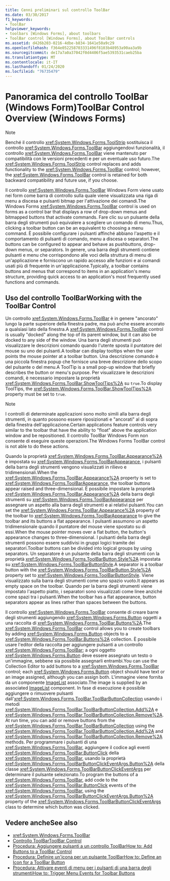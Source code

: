 ```yaml
---
title: Cenni preliminari sul controllo ToolBar
ms.date: 03/30/2017
f1_keywords:
- ToolBar
helpviewer_keywords:
- toolbars [Windows Forms], about toolbars
- ToolBar control [Windows Forms], about ToolBar controls
ms.assetid: d426b203-0216-4dbe-b834-1641e50a9c29
ms.openlocfilehash: f364e052258703331496f8103b48953a90aa3a9b
ms.sourcegitcommit: de17a7a0a37042f0d4406f5ae5393531caeb25ba
ms.translationtype: MT
ms.contentlocale: it-IT
ms.lasthandoff: 01/24/2020
ms.locfileid: "76735479"
---
```

# <a name="toolbar-control-overview-windows-forms"></a><span data-ttu-id="39588-102">Panoramica del controllo ToolBar (Windows Form)</span><span class="sxs-lookup"><span data-stu-id="39588-102">ToolBar Control Overview (Windows Forms)</span></span>
> [!NOTE]
> <span data-ttu-id="39588-103">Benché il controllo <xref:System.Windows.Forms.ToolStrip> sostituisca il controllo <xref:System.Windows.Forms.ToolBar> aggiungendovi funzionalità, il controllo <xref:System.Windows.Forms.ToolBar> viene mantenuto per compatibilità con le versioni precedenti e per un eventuale uso futuro.</span><span class="sxs-lookup"><span data-stu-id="39588-103">The <xref:System.Windows.Forms.ToolStrip> control replaces and adds functionality to the <xref:System.Windows.Forms.ToolBar> control; however, the <xref:System.Windows.Forms.ToolBar> control is retained for both backward compatibility and future use, if you choose.</span></span>  
  
 <span data-ttu-id="39588-104">Il controllo <xref:System.Windows.Forms.ToolBar> Windows Form viene usato nei form come barra di controllo sulla quale viene visualizzata una riga di menu a discesa e pulsanti bitmap per l'attivazione dei comandi.</span><span class="sxs-lookup"><span data-stu-id="39588-104">The Windows Forms <xref:System.Windows.Forms.ToolBar> control is used on forms as a control bar that displays a row of drop-down menus and bitmapped buttons that activate commands.</span></span> <span data-ttu-id="39588-105">Fare clic su un pulsante della barra degli strumenti può equivalere a scegliere un comando di menu.</span><span class="sxs-lookup"><span data-stu-id="39588-105">Thus, clicking a toolbar button can be an equivalent to choosing a menu command.</span></span> <span data-ttu-id="39588-106">È possibile configurare i pulsanti affinché abbiano l'aspetto e il comportamento di pulsanti di comando, menu a discesa o separatori.</span><span class="sxs-lookup"><span data-stu-id="39588-106">The buttons can be configured to appear and behave as pushbuttons, drop-down menus, or separators.</span></span> <span data-ttu-id="39588-107">In genere, una barra degli strumenti contiene pulsanti e menu che corrispondono alle voci della struttura di menu di un'applicazione e forniscono un rapido accesso alle funzioni e ai comandi usati più di frequente in un'applicazione.</span><span class="sxs-lookup"><span data-stu-id="39588-107">Typically, a toolbar contains buttons and menus that correspond to items in an application's menu structure, providing quick access to an application's most frequently used functions and commands.</span></span>  
  
## <a name="working-with-the-toolbar-control"></a><span data-ttu-id="39588-108">Uso del controllo ToolBar</span><span class="sxs-lookup"><span data-stu-id="39588-108">Working with the ToolBar Control</span></span>  
 <span data-ttu-id="39588-109">Un controllo <xref:System.Windows.Forms.ToolBar> è in genere "ancorato" lungo la parte superiore della finestra padre, ma può anche essere ancorato a qualsiasi lato della finestra.</span><span class="sxs-lookup"><span data-stu-id="39588-109">A <xref:System.Windows.Forms.ToolBar> control is usually "docked" along the top of its parent window, but it can also be docked to any side of the window.</span></span> <span data-ttu-id="39588-110">Una barra degli strumenti può visualizzare le descrizioni comando quando l'utente sposta il puntatore del mouse su uno dei pulsanti.</span><span class="sxs-lookup"><span data-stu-id="39588-110">A toolbar can display tooltips when the user points the mouse pointer at a toolbar button.</span></span> <span data-ttu-id="39588-111">Una descrizione comando è una piccola finestra popup che fornisce una breve descrizione dello scopo del pulsante o del menu.</span><span class="sxs-lookup"><span data-stu-id="39588-111">A ToolTip is a small pop-up window that briefly describes the button or menu's purpose.</span></span> <span data-ttu-id="39588-112">Per visualizzare le descrizioni comandi, è necessario impostare la proprietà <xref:System.Windows.Forms.ToolBar.ShowToolTips%2A> su `true`.</span><span class="sxs-lookup"><span data-stu-id="39588-112">To display ToolTips, the <xref:System.Windows.Forms.ToolBar.ShowToolTips%2A> property must be set to `true`.</span></span>  
  
> [!NOTE]
> <span data-ttu-id="39588-113">I controlli di determinate applicazioni sono molto simili alla barra degli strumenti, in quanto possono essere riposizionati e "ancorati" al di sopra della finestra dell'applicazione.</span><span class="sxs-lookup"><span data-stu-id="39588-113">Certain applications feature controls very similar to the toolbar that have the ability to "float" above the application window and be repositioned.</span></span> <span data-ttu-id="39588-114">Il controllo ToolBar Windows Form non consente di eseguire queste operazioni.</span><span class="sxs-lookup"><span data-stu-id="39588-114">The Windows Forms ToolBar control is not able to do these actions.</span></span>  
  
 <span data-ttu-id="39588-115">Quando la proprietà <xref:System.Windows.Forms.ToolBar.Appearance%2A> è impostata su <xref:System.Windows.Forms.ToolBarAppearance>, i pulsanti della barra degli strumenti vengono visualizzati in rilievo e tridimensionali.</span><span class="sxs-lookup"><span data-stu-id="39588-115">When the <xref:System.Windows.Forms.ToolBar.Appearance%2A> property is set to <xref:System.Windows.Forms.ToolBarAppearance>, the toolbar buttons appear raised and three-dimensional.</span></span> <span data-ttu-id="39588-116">È possibile impostare la proprietà <xref:System.Windows.Forms.ToolBar.Appearance%2A> della barra degli strumenti su <xref:System.Windows.Forms.ToolBarAppearance> per assegnare un aspetto alla barra degli strumenti e ai relativi pulsanti.</span><span class="sxs-lookup"><span data-stu-id="39588-116">You can set the <xref:System.Windows.Forms.ToolBar.Appearance%2A> property of the toolbar to <xref:System.Windows.Forms.ToolBarAppearance> to give the toolbar and its buttons a flat appearance.</span></span> <span data-ttu-id="39588-117">I pulsanti assumono un aspetto tridimensionale quando il puntatore del mouse viene spostato su di essi.</span><span class="sxs-lookup"><span data-stu-id="39588-117">When the mouse pointer moves over a flat button, the button's appearance changes to three-dimensional.</span></span> <span data-ttu-id="39588-118">I pulsanti della barra degli strumenti possono essere suddivisi in gruppi logici tramite dei separatori.</span><span class="sxs-lookup"><span data-stu-id="39588-118">Toolbar buttons can be divided into logical groups by using separators.</span></span> <span data-ttu-id="39588-119">Un separatore è un pulsante della barra degli strumenti con la proprietà <xref:System.Windows.Forms.ToolBarButton.Style%2A> impostata su <xref:System.Windows.Forms.ToolBarButtonStyle>.</span><span class="sxs-lookup"><span data-stu-id="39588-119">A separator is a toolbar button with the <xref:System.Windows.Forms.ToolBarButton.Style%2A> property set to <xref:System.Windows.Forms.ToolBarButtonStyle>.</span></span> <span data-ttu-id="39588-120">Viene visualizzato sulla barra degli strumenti come uno spazio vuoto.</span><span class="sxs-lookup"><span data-stu-id="39588-120">It appears as empty space on the toolbar.</span></span> <span data-ttu-id="39588-121">Quando per la barra degli strumenti viene impostato l'aspetto piatto, i separatori sono visualizzati come linee anziché come spazi tra i pulsanti.</span><span class="sxs-lookup"><span data-stu-id="39588-121">When the toolbar has a flat appearance, button separators appear as lines rather than spaces between the buttons.</span></span>  
  
 <span data-ttu-id="39588-122">Il controllo <xref:System.Windows.Forms.ToolBar> consente di creare barre degli strumenti aggiungendo <xref:System.Windows.Forms.Button> oggetti a una raccolta di <xref:System.Windows.Forms.ToolBar.Buttons%2A>.</span><span class="sxs-lookup"><span data-stu-id="39588-122">The <xref:System.Windows.Forms.ToolBar> control allows you to create toolbars by adding <xref:System.Windows.Forms.Button> objects to a <xref:System.Windows.Forms.ToolBar.Buttons%2A> collection.</span></span> <span data-ttu-id="39588-123">È possibile usare l'editor della raccolta per aggiungere pulsanti a un controllo <xref:System.Windows.Forms.ToolBar>; a ogni oggetto <xref:System.Windows.Forms.Button> deve essere assegnato un testo o un'immagine, sebbene sia possibile assegnarli entrambi.</span><span class="sxs-lookup"><span data-stu-id="39588-123">You can use the Collection Editor to add buttons to a <xref:System.Windows.Forms.ToolBar> control; each <xref:System.Windows.Forms.Button> object should have text or an image assigned, although you can assign both.</span></span> <span data-ttu-id="39588-124">L'immagine viene fornita da un componente [ImageList](imagelist-component-windows-forms.md) associato.</span><span class="sxs-lookup"><span data-stu-id="39588-124">The image is supplied by an associated [ImageList](imagelist-component-windows-forms.md) component.</span></span> <span data-ttu-id="39588-125">In fase di esecuzione è possibile aggiungere o rimuovere pulsanti dall'<xref:System.Windows.Forms.ToolBar.ToolBarButtonCollection> usando i metodi <xref:System.Windows.Forms.ToolBar.ToolBarButtonCollection.Add%2A> e <xref:System.Windows.Forms.ToolBar.ToolBarButtonCollection.Remove%2A>.</span><span class="sxs-lookup"><span data-stu-id="39588-125">At run time, you can add or remove buttons from the <xref:System.Windows.Forms.ToolBar.ToolBarButtonCollection> using the <xref:System.Windows.Forms.ToolBar.ToolBarButtonCollection.Add%2A> and <xref:System.Windows.Forms.ToolBar.ToolBarButtonCollection.Remove%2A> methods.</span></span> <span data-ttu-id="39588-126">Per programmare i pulsanti di una <xref:System.Windows.Forms.ToolBar>, aggiungere il codice agli eventi <xref:System.Windows.Forms.ToolBar.ButtonClick> della <xref:System.Windows.Forms.ToolBar>, usando la proprietà <xref:System.Windows.Forms.ToolBarButtonClickEventArgs.Button%2A> della classe <xref:System.Windows.Forms.ToolBarButtonClickEventArgs> per determinare il pulsante selezionato.</span><span class="sxs-lookup"><span data-stu-id="39588-126">To program the buttons of a <xref:System.Windows.Forms.ToolBar>, add code to the <xref:System.Windows.Forms.ToolBar.ButtonClick> events of the <xref:System.Windows.Forms.ToolBar>, using the <xref:System.Windows.Forms.ToolBarButtonClickEventArgs.Button%2A> property of the <xref:System.Windows.Forms.ToolBarButtonClickEventArgs> class to determine which button was clicked.</span></span>  
  
## <a name="see-also"></a><span data-ttu-id="39588-127">Vedere anche</span><span class="sxs-lookup"><span data-stu-id="39588-127">See also</span></span>

- <xref:System.Windows.Forms.ToolBar>
- [<span data-ttu-id="39588-128">Controllo ToolBar</span><span class="sxs-lookup"><span data-stu-id="39588-128">ToolBar Control</span></span>](toolbar-control-windows-forms.md)
- [<span data-ttu-id="39588-129">Procedura: Aggiungere pulsanti a un controllo ToolBar</span><span class="sxs-lookup"><span data-stu-id="39588-129">How to: Add Buttons to a ToolBar Control</span></span>](how-to-add-buttons-to-a-toolbar-control.md)
- [<span data-ttu-id="39588-130">Procedura: Definire un'icona per un pulsante ToolBar</span><span class="sxs-lookup"><span data-stu-id="39588-130">How to: Define an Icon for a ToolBar Button</span></span>](how-to-define-an-icon-for-a-toolbar-button.md)
- [<span data-ttu-id="39588-131">Procedura: Attivare eventi di menu per i pulsanti di una barra degli strumenti</span><span class="sxs-lookup"><span data-stu-id="39588-131">How to: Trigger Menu Events for Toolbar Buttons</span></span>](how-to-trigger-menu-events-for-toolbar-buttons.md)
